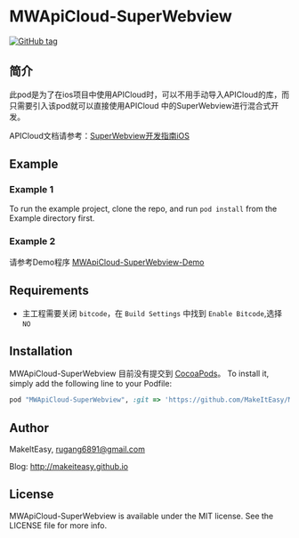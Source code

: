 # MWApiCloud-SuperWebview

[![GitHub tag](https://img.shields.io/github/tag/makeiteasy/MWApiCloud-SuperWebview.svg)]()

## 简介

此pod是为了在ios项目中使用APICloud时，可以不用手动导入APICloud的库，而只需要引入该pod就可以直接使用APICloud
中的SuperWebview进行混合式开发。


APICloud文档请参考：[SuperWebview开发指南iOS](http://docs.apicloud.com/Dev-Guide/SuperWebview-guide-for-ios)

## Example

### Example 1
To run the example project, clone the repo, and run `pod install` from the Example directory first.

### Example 2
请参考Demo程序 [MWApiCloud-SuperWebview-Demo](https://github.com/makeiteasy/MWApiCloud-SuperWebview-Demo)

## Requirements

* 主工程需要关闭 `bitcode`，在 `Build Settings` 中找到 `Enable Bitcode`,选择 `NO`

## Installation

MWApiCloud-SuperWebview 目前没有提交到 [CocoaPods](http://cocoapods.org)。 To install
it, simply add the following line to your Podfile:

```ruby
pod "MWApiCloud-SuperWebview", :git => 'https://github.com/MakeItEasy/MWApiCloud-SuperWebview.git', :tag => '0.1.0'
```

## Author

MakeItEasy, rugang6891@gmail.com

Blog: http://makeiteasy.github.io


## License

MWApiCloud-SuperWebview is available under the MIT license. See the LICENSE file for more info.
